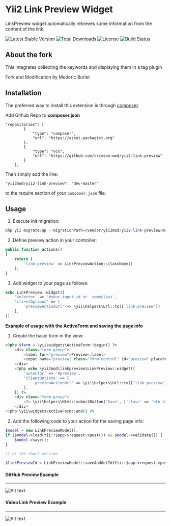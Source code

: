 Yii2 Link Preview Widget
===========

LinkPreview widget automatically retrieves some information from the content of the link.

[![Latest Stable Version](https://poser.pugx.org/yii2mod/yii2-link-preview/v/stable)](https://packagist.org/packages/yii2mod/yii2-link-preview) [![Total Downloads](https://poser.pugx.org/yii2mod/yii2-link-preview/downloads)](https://packagist.org/packages/yii2mod/yii2-link-preview) [![License](https://poser.pugx.org/yii2mod/yii2-link-preview/license)](https://packagist.org/packages/yii2mod/yii2-link-preview)
[![Build Status](https://travis-ci.org/yii2mod/yii2-link-preview.svg?branch=master)](https://travis-ci.org/yii2mod/yii2-link-preview)

About the fork
------------

This integrates collecting the keywords and displaying them in a tag plugin

Fork and Modification by Mederic Burlet


Installation
------------

The preferred way to install this extension is through [composer](http://getcomposer.org/download/).

Add Github Repo to **composer.json**

```
"repositories": [
        {
            "type": "composer",
            "url": "https://asset-packagist.org"
        },
        {
            "type": "vcs",
            "url": "https://github.com/crimson-med/yii2-link-preview"
        }
    ],
```

Then simply add the line:

```
"yii2mod/yii2-link-preview": "dev-master"
```

to the require section of your `composer.json` file.


Usage
-----
1) Execute init migration:
```php
php yii migrate/up --migrationPath=@vendor/yii2mod/yii2-link-preview/migrations
```

2) Define preview action in your controller:
```php
public function actions()
{
    return [
        'link-preview' => LinkPreviewAction::className()
    ];
}
```

3) Add widget to your page as follows:
```php
echo LinkPreview::widget([
    'selector' => '#your-input-id or .someclass',
    'clientOptions' => [
        'previewActionUrl' => \yii\helpers\Url::to(['link-preview'])
    ],
])
```
**Example of usage with the ActiveForm and saving the page info**

1) Create the basic form in the view:
```php
<?php $form = \yii\widgets\ActiveForm::begin() ?>
    <div class="form-group">
        <label for="preview">Preview</label>
        <input name="preview" class="form-control" id="preview" placeholder="Preview">
    </div>
    <?php echo \yii2mod\linkpreview\LinkPreview::widget([
        'selector' => '#preview',
        'clientOptions' => [
            'previewActionUrl' => \yii\helpers\Url::to(['link-preview'])
        ],
    ]) ?>
    <div class="form-group">
        <?= \yii\helpers\Html::submitButton('Save', ['class' => 'btn btn-primary']) ?>
    </div>
<?php \yii\widgets\ActiveForm::end() ?>
```

2) Add the following code to your action for the saving page info:
```php
$model = new LinkPreviewModel();
if ($model->load(Yii::$app->request->post()) && $model->validate()) {
    $model->save();
}

// or the short version

$linkPreviewId = LinkPreviewModel::saveAndGetId(Yii::$app->request->post());

```

#### GitHub Preview Example
-----
![Alt text](http://res.cloudinary.com/zfort/image/upload/v1436190465/Preview.png "GitHub Preview Example")

#### Video Link Preview Example
-----
![Alt text](http://res.cloudinary.com/zfort/image/upload/v1463675454/Youtube%20link%20preview.png "Video Link Preview Example")
